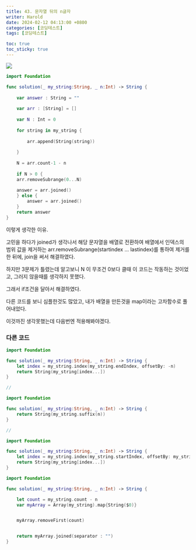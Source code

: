 ```yaml
---
title: 43. 문자열 뒤의 n글자
writer: Harold
date: 2024-02-12 04:13:00 +0800
categories: [코딩테스트]
tags: [코딩테스트]

toc: true
toc_sticky: true
---
```

![](https://velog.velcdn.com/images/haroldfromk/post/ec8f1766-4406-4f23-95f6-d4d32db965c1/image.png)

```swift
import Foundation

func solution(_ my_string:String, _ n:Int) -> String {
    
    var answer : String = ""
    
    var arr : [String] = []
    
    var N : Int = 0
    
    for string in my_string {
        
        arr.append(String(string))
        
    }
    
    N = arr.count-1 - n
    
    if N > 0 {
    arr.removeSubrange(0...N)
    
    answer = arr.joined()
    } else {
        answer = arr.joined()
    }
    return answer
}
```

이렇게 생각한 이유.

고민을 하다가 joined가 생각나서 해당 문자열을 배열로 전환하여 배열에서 인덱스의 범위 값을 제거하는 arr.removeSubrange(startindex ... lastindex)를 통하여 제거를 한 뒤에, join을 써서 해결하였다.

하지만 3문제가 틀렸는데 알고보니 N 이 무조건 0보다 클때 이 코드는 작동하는 것이었고, 그러지 않을때를 생각하지 못했다. 

그래서 if조건을 달아서 해결하였다.

다른 코드를 보니 심플한것도 많았고, 내가 배열을 만든것을 map이라는 고차함수로 풀어내었다.


이것까진 생각못했는데 다음번엔 적용해봐야겠다.

### 다른 코드
```swift
import Foundation

func solution(_ my_string:String, _ n:Int) -> String {
    let index = my_string.index(my_string.endIndex, offsetBy: -n)
    return String(my_string[index...])
}

//

import Foundation

func solution(_ my_string:String, _ n:Int) -> String {
    return String(my_string.suffix(n))
}

//

import Foundation

func solution(_ my_string:String, _ n:Int) -> String {
    let index = my_string.index(my_string.startIndex, offsetBy: my_string.count - n)
    return String(my_string[index...])
}

import Foundation

func solution(_ my_string:String, _ n:Int) -> String {

    let count = my_string.count - n
    var myArray = Array(my_string).map{String($0)}


    myArray.removeFirst(count)


    return myArray.joined(separator : "")
}
```